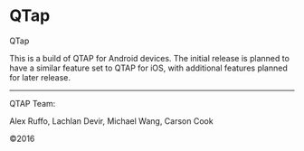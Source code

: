 # QTap
QTap

This is a build of QTAP for Android devices.  The initial release is planned to have a similar feature set to QTAP for iOS, with additional features planned for later release.

______________________________________________________________________________________________________________________

QTAP Team:

Alex Ruffo, 
Lachlan Devir, 
Michael Wang, 
Carson Cook

©2016
